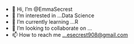 - 👋 Hi, I’m @EmmaSecrest
- 👀 I’m interested in ...Data Science
- 🌱 I’m currently learning ...R
- 💞️ I’m looking to collaborate on ...
- 📫 How to reach me ...esecrest908@gmail.com
<!---
EmmaSecrest/EmmaSecrest is a ✨ special ✨ repository because its `README.md` (this file) appears on your GitHub profile.
You can click the Preview link to take a look at your changes.
--->
